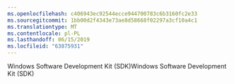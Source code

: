 ```yaml
---
ms.openlocfilehash: c406943ec92544ecce944700783c6b3160fc2e33
ms.sourcegitcommit: 1bb00d2f4343e73ae8d58668f02297a3cf10a4c1
ms.translationtype: MT
ms.contentlocale: pl-PL
ms.lasthandoff: 06/15/2019
ms.locfileid: "63875931"
---
```

<span data-ttu-id="1eb76-101">Windows Software Development Kit (SDK)</span><span class="sxs-lookup"><span data-stu-id="1eb76-101">Windows Software Development Kit (SDK)</span></span>